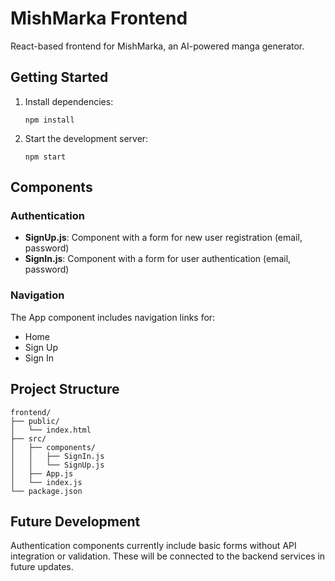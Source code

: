 # MishMarka Frontend

React-based frontend for MishMarka, an AI-powered manga generator.

## Getting Started

1. Install dependencies:
   ```
   npm install
   ```

2. Start the development server:
   ```
   npm start
   ```

## Components

### Authentication

- **SignUp.js**: Component with a form for new user registration (email, password)
- **SignIn.js**: Component with a form for user authentication (email, password)

### Navigation

The App component includes navigation links for:
- Home
- Sign Up
- Sign In

## Project Structure

```
frontend/
├── public/
│   └── index.html
├── src/
│   ├── components/
│   │   ├── SignIn.js
│   │   └── SignUp.js
│   ├── App.js
│   └── index.js
└── package.json
```

## Future Development

Authentication components currently include basic forms without API integration or validation. These will be connected to the backend services in future updates.